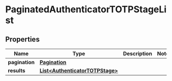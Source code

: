 

# PaginatedAuthenticatorTOTPStageList


## Properties

| Name | Type | Description | Notes |
|------------ | ------------- | ------------- | -------------|
|**pagination** | [**Pagination**](Pagination.md) |  |  |
|**results** | [**List&lt;AuthenticatorTOTPStage&gt;**](AuthenticatorTOTPStage.md) |  |  |



